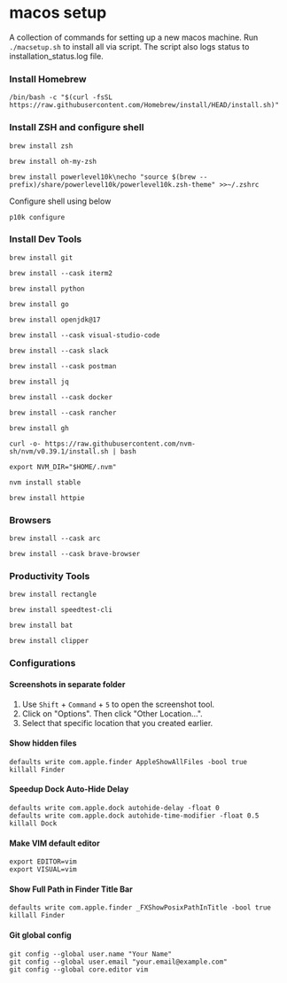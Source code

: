 # macos setup
A collection of commands for setting up a new macos machine. Run `./macsetup.sh` to install all via script.
The script also logs status to installation_status.log file.

### Install Homebrew

```
/bin/bash -c "$(curl -fsSL https://raw.githubusercontent.com/Homebrew/install/HEAD/install.sh)"
```

### Install ZSH and configure shell
```
brew install zsh
```

```
brew install oh-my-zsh
```

```
brew install powerlevel10k\necho "source $(brew --prefix)/share/powerlevel10k/powerlevel10k.zsh-theme" >>~/.zshrc
```

Configure shell using below
```
p10k configure
```

### Install Dev Tools

```
brew install git
```

```
brew install --cask iterm2
```

```
brew install python
```

```
brew install go
```

```
brew install openjdk@17
```

```
brew install --cask visual-studio-code
```

```
brew install --cask slack
```

```
brew install --cask postman
```

```
brew install jq
```

```
brew install --cask docker
```

```
brew install --cask rancher
```

```
brew install gh
```

```
curl -o- https://raw.githubusercontent.com/nvm-sh/nvm/v0.39.1/install.sh | bash
```
```
export NVM_DIR="$HOME/.nvm"
```
```
nvm install stable
```

```
brew install httpie
```
### Browsers

```
brew install --cask arc
```

```
brew install --cask brave-browser
```

### Productivity Tools

```
brew install rectangle
```

```
brew install speedtest-cli
```

```
brew install bat
```

```
brew install clipper
```

### Configurations

#### Screenshots in separate folder

1. Use ```Shift``` + ```Command``` + ```5``` to open the screenshot tool.
2. Click on "Options". Then click "Other Location...".
3. Select that specific location that you created earlier.

#### Show hidden files

```
defaults write com.apple.finder AppleShowAllFiles -bool true
killall Finder
```

#### Speedup Dock Auto-Hide Delay

```
defaults write com.apple.dock autohide-delay -float 0
defaults write com.apple.dock autohide-time-modifier -float 0.5
killall Dock
```

#### Make VIM default editor

```
export EDITOR=vim
export VISUAL=vim
```

#### Show Full Path in Finder Title Bar

```
defaults write com.apple.finder _FXShowPosixPathInTitle -bool true
killall Finder
```

#### Git global config

```
git config --global user.name "Your Name"
git config --global user.email "your.email@example.com"
git config --global core.editor vim
```
